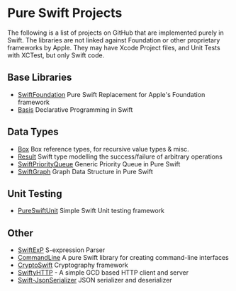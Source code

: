 # Pure Swift Projects
The following is a list of projects on GitHub that are implemented purely in Swift. The libraries are not linked against Foundation or other proprietary frameworks by Apple. They may have Xcode Project files, and Unit Tests with XCTest, but only Swift code.

## Base Libraries
- [SwiftFoundation](https://github.com/PureSwift) Pure Swift Replacement for Apple's Foundation framework
- [Basis](https://github.com/typelift/Basis) Declarative Programming in Swift

## Data Types
- [Box](https://github.com/robrix/Box) Box reference types, for recursive value types & misc.
- [Result](https://github.com/antitypical/Result) Swift type modelling the success/failure of arbitrary operations
- [SwiftPriorityQueue](https://github.com/davecom/SwiftPriorityQueue) Generic Priority Queue in Pure Swift
- [SwiftGraph](https://github.com/davecom/SwiftGraph) Graph Data Structure in Pure Swift

## Unit Testing
- [PureSwiftUnit](https://github.com/demmys/PureSwiftUnit) Simple Swift Unit testing framework

## Other
- [SwiftExP](https://github.com/mrackwitz/SwiftExP) S-expression Parser
- [CommandLine](https://github.com/jatoben/CommandLine) A pure Swift library for creating command-line interfaces
- [CryptoSwift](https://github.com/krzyzanowskim/CryptoSwift) Cryptography framework
- [SwiftyHTTP](https://github.com/AlwaysRightInstitute/SwiftyHTTP) - A simple GCD based HTTP client and server
- [Swift-JsonSerializer](https://github.com/gfx/Swift-JsonSerializer) JSON serializer and deserializer
